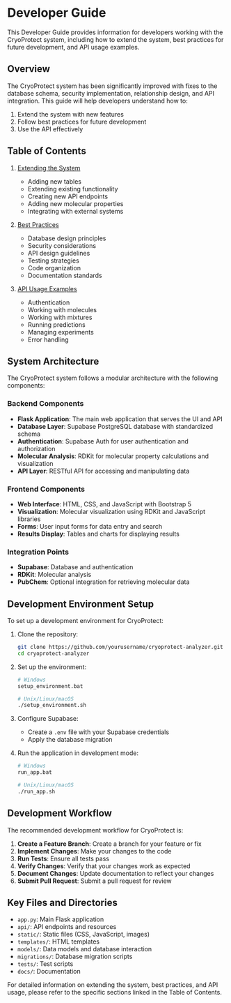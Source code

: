 # Developer Guide

This Developer Guide provides information for developers working with the CryoProtect system, including how to extend the system, best practices for future development, and API usage examples.

## Overview

The CryoProtect system has been significantly improved with fixes to the database schema, security implementation, relationship design, and API integration. This guide will help developers understand how to:

1. Extend the system with new features
2. Follow best practices for future development
3. Use the API effectively

## Table of Contents

1. [Extending the System](./developer/extending-the-system.md)
   - Adding new tables
   - Extending existing functionality
   - Creating new API endpoints
   - Adding new molecular properties
   - Integrating with external systems

2. [Best Practices](./developer/best-practices.md)
   - Database design principles
   - Security considerations
   - API design guidelines
   - Testing strategies
   - Code organization
   - Documentation standards

3. [API Usage Examples](./developer/api-usage-examples.md)
   - Authentication
   - Working with molecules
   - Working with mixtures
   - Running predictions
   - Managing experiments
   - Error handling

## System Architecture

The CryoProtect system follows a modular architecture with the following components:

### Backend Components

- **Flask Application**: The main web application that serves the UI and API
- **Database Layer**: Supabase PostgreSQL database with standardized schema
- **Authentication**: Supabase Auth for user authentication and authorization
- **Molecular Analysis**: RDKit for molecular property calculations and visualization
- **API Layer**: RESTful API for accessing and manipulating data

### Frontend Components

- **Web Interface**: HTML, CSS, and JavaScript with Bootstrap 5
- **Visualization**: Molecular visualization using RDKit and JavaScript libraries
- **Forms**: User input forms for data entry and search
- **Results Display**: Tables and charts for displaying results

### Integration Points

- **Supabase**: Database and authentication
- **RDKit**: Molecular analysis
- **PubChem**: Optional integration for retrieving molecular data

## Development Environment Setup

To set up a development environment for CryoProtect:

1. Clone the repository:
   ```bash
   git clone https://github.com/yourusername/cryoprotect-analyzer.git
   cd cryoprotect-analyzer
   ```

2. Set up the environment:
   ```bash
   # Windows
   setup_environment.bat
   
   # Unix/Linux/macOS
   ./setup_environment.sh
   ```

3. Configure Supabase:
   - Create a `.env` file with your Supabase credentials
   - Apply the database migration

4. Run the application in development mode:
   ```bash
   # Windows
   run_app.bat
   
   # Unix/Linux/macOS
   ./run_app.sh
   ```

## Development Workflow

The recommended development workflow for CryoProtect is:

1. **Create a Feature Branch**: Create a branch for your feature or fix
2. **Implement Changes**: Make your changes to the code
3. **Run Tests**: Ensure all tests pass
4. **Verify Changes**: Verify that your changes work as expected
5. **Document Changes**: Update documentation to reflect your changes
6. **Submit Pull Request**: Submit a pull request for review

## Key Files and Directories

- `app.py`: Main Flask application
- `api/`: API endpoints and resources
- `static/`: Static files (CSS, JavaScript, images)
- `templates/`: HTML templates
- `models/`: Data models and database interaction
- `migrations/`: Database migration scripts
- `tests/`: Test scripts
- `docs/`: Documentation

For detailed information on extending the system, best practices, and API usage, please refer to the specific sections linked in the Table of Contents.